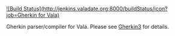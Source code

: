 [![Build Status](http://jenkins.valadate.org:8000/buildStatus/icon?job=Gherkin for Vala)](http://jenkins.valadate.org:8000/job/Gherkin%20for%20Vala/)

Gherkin parser/compiler for Vala. Please see [Gherkin3](https://github.com/cucumber/gherkin3) for details.
